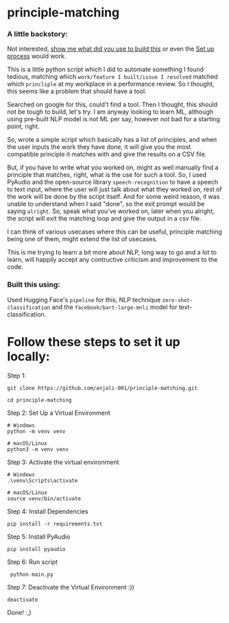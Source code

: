 # principle-matching
### A little backstory:
Not interested, [show me what did you use to build this](#built-this-using) or even the [Set up process](#follow-these-steps-to-set-it-up-locally) would work.

This is a little python script which I did to automate something I found tedious, matching which `work/feature I built/issue I resolved` matched which `princliple` at my workplace in a performance review. So I thought, this seems like a problem that should have a tool. 

Searched on google for this, could't find a tool. Then I thought, this should not be tough to build, let's try. I am anyway looking to learn ML, although using pre-built NLP model is not ML per say, however not bad for a starting point, right.

So, wrote a simple script which basically has a list of principles, and when the user inputs the work they have done, it will give you the most compatible principle it matches with and give the results on a CSV file.

But, if you have to write what you worked on, might as well manually find a principle that matches, right, what is the use for such a tool. So, I used PyAudio and the open-source library `speech-recognition` to have a speech to text input, where the user will just talk about what they worked on, rest of the work will be done by the script itself. And for some weird reason, it was unable to understand when I said "done", so the exit prompt would be saying `alright`. So, speak what you've worked on, later when you alright, the script will exit the matching loop and give the output in a csv file. 

I can think of various usecases where this can be useful, principle matching being one of them, might extend the list of usecases.

This is me trying to learn a bit more about NLP, long way to go and a lot to learn, will happily accept any contructive criticism and improvement to the code.

### Built this using: 

Used Hugging Face's `pipeline` for this, NLP technique `zero-shot-classification` and the `facebook/bart-large-mnli` model for text-classification. 


# Follow these steps to set it up locally: 

Step 1:
```
git clone https://github.com/anjali-001/principle-matching.git
```
```
cd principle-matching
```

Step 2:  Set Up a Virtual Environment
```
# Windows
python -m venv venv

# macOS/Linux
python3 -m venv venv
```
Step 3: Activate the virtual environment
```
# Windows
.\venv\Scripts\activate

# macOS/Linux
source venv/bin/activate
```

Step 4: Install Dependencies
```
pip install -r requirements.txt
```
Step 5: Install PyAudio
```
pip install pyaudio
```
Step 6: Run script
```
 python main.py
```

Step 7: Deactivate the Virtual Environment :))
```
deactivate
```





Done! :,)
